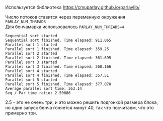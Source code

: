 Используется библиотека https://cmuparlay.github.io/parlaylib/

Число потоков ставится через переменную окружения ```PARLAY_NUM_THREADS```  
Для бенчамарка использовалось ```PARLAY_NUM_THREADS=4```

```
Sequential sort started
Sequential sort finished. Time elapsed: 911.065
Parallel sort 1 started
Parallel sort 1 finished. Time elapsed: 359.25
Parallel sort 2 started
Parallel sort 2 finished. Time elapsed: 361.695
Parallel sort 3 started
Parallel sort 3 finished. Time elapsed: 360.166
Parallel sort 4 started
Parallel sort 4 finished. Time elapsed: 357.51
Parallel sort 5 started
Parallel sort 5 finished. Time elapsed: 377.078
Average parallel sort time: 363.14
Seq / Par time ratio: 2.50886
```

2.5 - это не очень три, и это можно решить подгонкой размера блока, но один запуск бенча гоняется минут 40, так что посчитаем, что это примерно три.